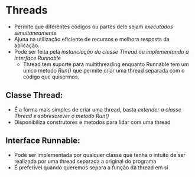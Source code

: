 # Threads
 - Permite que diferentes códigos ou partes dele sejam *executados simultaneamente*
 - Ajuna na utilização eficiente de recursos e melhora resposta da aplicação.
 - Pode ser feita pela *instanciação da classe Thread* ou *implementando a interface Runnable*
   - Thread tem suporte para multithreading enquanto Runnable tem um unico metodo *Run()* que permite criar uma thread
        separada com o código que quisermos.

## Classe Thread:
 - É a forma mais simples de criar uma thread, basta *extender a classe Thread e sobrescrever o metodo Run()*
 - Disponibiliza construtores e metodos para lidar com uma thread

## Interface Runnable:
 - Pode ser implementada por qualquer classe que tenha o intuito de ser realizada por uma thread separada a original do programa
 - É preferivel quando queremos separa a função da thread em si
